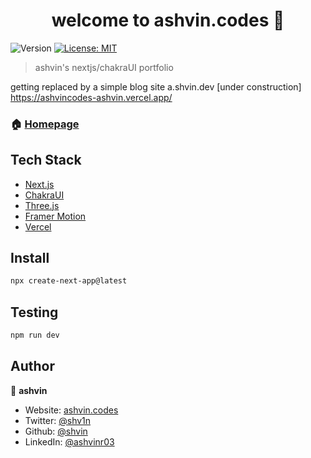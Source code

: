 <h1 align="center">welcome to ashvin.codes 👋</h1>
<p>
  <img alt="Version" src="https://img.shields.io/badge/version-1.0.0-blue.svg?cacheSeconds=2592000" />
  <a href="#" target="_blank">
    <img alt="License: MIT" src="https://img.shields.io/badge/License-MIT-yellow.svg" />
  </a>
</p>

> ashvin's nextjs/chakraUI portfolio

getting replaced by a simple blog site a.shvin.dev [under construction]
https://ashvincodes-ashvin.vercel.app/

### 🏠 [Homepage](https://ashvin.codes)

## Tech Stack
* [Next.js](https://nextjs.org)
* [ChakraUI](https://chakra-ui.com)
* [Three.js](https://threejs.org)
* [Framer Motion](https://framer.com/motion)
* [Vercel](https://vercel.com)
  
## Install

```sh
npx create-next-app@latest
```

## Testing

```sh
npm run dev
```

## Author

👤 **ashvin**

* Website: [ashvin.codes](https://ashvin.codes)
* Twitter: [@shv1n](https://twitter.com/shv1n)
* Github: [@shvin](https://github.com/shvin)
* LinkedIn: [@ashvinr03](https://linkedin.com/in/ashvinr03)
